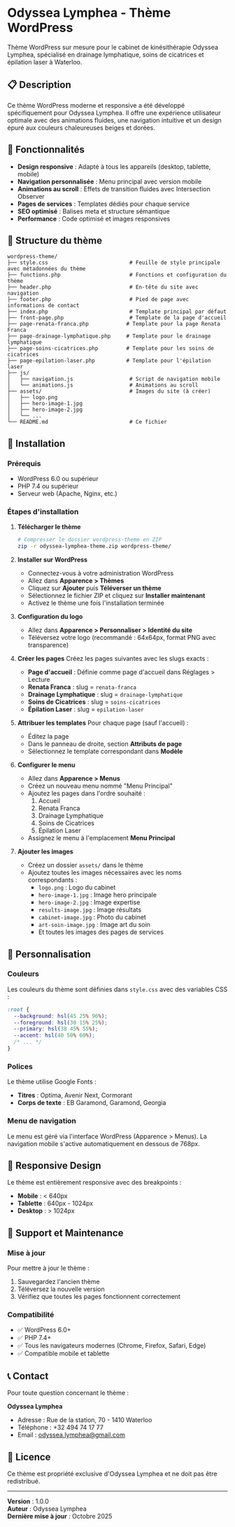 # Odyssea Lymphea - Thème WordPress

Thème WordPress sur mesure pour le cabinet de kinésithérapie Odyssea Lymphea, spécialisé en drainage lymphatique, soins de cicatrices et épilation laser à Waterloo.

## 📋 Description

Ce thème WordPress moderne et responsive a été développé spécifiquement pour Odyssea Lymphea. Il offre une expérience utilisateur optimale avec des animations fluides, une navigation intuitive et un design épuré aux couleurs chaleureuses beiges et dorées.

## 🎨 Fonctionnalités

- **Design responsive** : Adapté à tous les appareils (desktop, tablette, mobile)
- **Navigation personnalisée** : Menu principal avec version mobile
- **Animations au scroll** : Effets de transition fluides avec Intersection Observer
- **Pages de services** : Templates dédiés pour chaque service
- **SEO optimisé** : Balises meta et structure sémantique
- **Performance** : Code optimisé et images responsives

## 📁 Structure du thème

```
wordpress-theme/
├── style.css                          # Feuille de style principale avec métadonnées du thème
├── functions.php                      # Fonctions et configuration du thème
├── header.php                         # En-tête du site avec navigation
├── footer.php                         # Pied de page avec informations de contact
├── index.php                          # Template principal par défaut
├── front-page.php                     # Template de la page d'accueil
├── page-renata-franca.php            # Template pour la page Renata Franca
├── page-drainage-lymphatique.php     # Template pour le drainage lymphatique
├── page-soins-cicatrices.php         # Template pour les soins de cicatrices
├── page-epilation-laser.php          # Template pour l'épilation laser
├── js/
│   ├── navigation.js                  # Script de navigation mobile
│   └── animations.js                  # Animations au scroll
├── assets/                            # Images du site (à créer)
│   ├── logo.png
│   ├── hero-image-1.jpg
│   ├── hero-image-2.jpg
│   └── ...
└── README.md                          # Ce fichier
```

## 🚀 Installation

### Prérequis

- WordPress 6.0 ou supérieur
- PHP 7.4 ou supérieur
- Serveur web (Apache, Nginx, etc.)

### Étapes d'installation

1. **Télécharger le thème**
   ```bash
   # Compresser le dossier wordpress-theme en ZIP
   zip -r odyssea-lymphea-theme.zip wordpress-theme/
   ```

2. **Installer sur WordPress**
   - Connectez-vous à votre administration WordPress
   - Allez dans **Apparence > Thèmes**
   - Cliquez sur **Ajouter** puis **Téléverser un thème**
   - Sélectionnez le fichier ZIP et cliquez sur **Installer maintenant**
   - Activez le thème une fois l'installation terminée

3. **Configuration du logo**
   - Allez dans **Apparence > Personnaliser > Identité du site**
   - Téléversez votre logo (recommandé : 64x64px, format PNG avec transparence)

4. **Créer les pages**
   Créez les pages suivantes avec les slugs exacts :
   
   - **Page d'accueil** : Définie comme page d'accueil dans Réglages > Lecture
   - **Renata Franca** : slug = `renata-franca`
   - **Drainage Lymphatique** : slug = `drainage-lymphatique`
   - **Soins de Cicatrices** : slug = `soins-cicatrices`
   - **Épilation Laser** : slug = `epilation-laser`

5. **Attribuer les templates**
   Pour chaque page (sauf l'accueil) :
   - Éditez la page
   - Dans le panneau de droite, section **Attributs de page**
   - Sélectionnez le template correspondant dans **Modèle**

6. **Configurer le menu**
   - Allez dans **Apparence > Menus**
   - Créez un nouveau menu nommé "Menu Principal"
   - Ajoutez les pages dans l'ordre souhaité :
     1. Accueil
     2. Renata Franca
     3. Drainage Lymphatique
     4. Soins de Cicatrices
     5. Épilation Laser
   - Assignez le menu à l'emplacement **Menu Principal**

7. **Ajouter les images**
   - Créez un dossier `assets/` dans le thème
   - Ajoutez toutes les images nécessaires avec les noms correspondants :
     - `logo.png` : Logo du cabinet
     - `hero-image-1.jpg` : Image hero principale
     - `hero-image-2.jpg` : Image expertise
     - `results-image.jpg` : Image résultats
     - `cabinet-image.jpg` : Photo du cabinet
     - `art-soin-image.jpg` : Image art du soin
     - Et toutes les images des pages de services

## 🎨 Personnalisation

### Couleurs

Les couleurs du thème sont définies dans `style.css` avec des variables CSS :

```css
:root {
  --background: hsl(45 25% 96%);
  --foreground: hsl(30 15% 25%);
  --primary: hsl(38 45% 55%);
  --accent: hsl(40 50% 60%);
  /* ... */
}
```

### Polices

Le thème utilise Google Fonts :
- **Titres** : Optima, Avenir Next, Cormorant
- **Corps de texte** : EB Garamond, Garamond, Georgia

### Menu de navigation

Le menu est géré via l'interface WordPress (Apparence > Menus).
La navigation mobile s'active automatiquement en dessous de 768px.

## 📱 Responsive Design

Le thème est entièrement responsive avec des breakpoints :
- **Mobile** : < 640px
- **Tablette** : 640px - 1024px  
- **Desktop** : > 1024px

## 🔧 Support et Maintenance

### Mise à jour

Pour mettre à jour le thème :
1. Sauvegardez l'ancien thème
2. Téléversez la nouvelle version
3. Vérifiez que toutes les pages fonctionnent correctement

### Compatibilité

- ✅ WordPress 6.0+
- ✅ PHP 7.4+
- ✅ Tous les navigateurs modernes (Chrome, Firefox, Safari, Edge)
- ✅ Compatible mobile et tablette

## 📞 Contact

Pour toute question concernant le thème :

**Odyssea Lymphea**
- Adresse : Rue de la station, 70 - 1410 Waterloo
- Téléphone : +32 494 74 17 77
- Email : odyssea.lymphea@gmail.com

## 📄 Licence

Ce thème est propriété exclusive d'Odyssea Lymphea et ne doit pas être redistribué.

---

**Version** : 1.0.0  
**Auteur** : Odyssea Lymphea  
**Dernière mise à jour** : Octobre 2025
